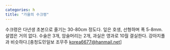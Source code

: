 ```yaml
---
categories: h
title: "가을의 수크령"
---
```

수크령은 다년생 초본으로 줄기는 30-80cm 정도다. 잎은 호생, 선형하며 폭 5-8mm. 설엽은 거의 없다. 수술은 3개, 암술머리는 2개, 과실은 영과로 10월 결실한다. 강아지풀과 비슷하다.[충청도민일보 조무주 korea6677@hanmail.net]